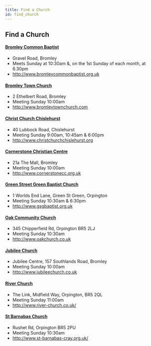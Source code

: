 ```yaml
---
title: Find a Church
id: find_church
---
```


## Find a Church

#### [Bromley Common Baptist](http://www.bromleycommonbaptist.org.uk/)
* Gravel Road, Bromley
* Meets Sunday at 10:30am &, on the 1st Sunday of each month, at 6.30pm
* <http://www.bromleycommonbaptist.org.uk>

#### [Bromley Town Church](http://www.bromleytownchurch.com)
* 2 Ethelbert Road, Bromley
* Meeting Sunday 10:00am
* <http://www.bromleytownchurch.com>

#### [Christ Church Chislehurst](http://www.christchurchchislehurst.org)
* 40 Lubbock Road, Chislehurst
* Meeting Sunday 9:00am, 10:45am & 6:00pm
* <http://www.christchurchchislehurst.org>

#### [Cornerstone Christian Centre](http://www.cornerstonecc.org.uk)
* 21a The Mall, Bromley
* Meeting Sunday 10:00am
* <http://www.cornerstonecc.org.uk>

#### [Green Street Green Baptist Church](http://www.gsgbaptist.org.uk)
* 1 Worlds End Lane, Green St Green, Orpington
* Meeting Sunday 10:30am & 6:30pm
* <http://www.gsgbaptist.org.uk>

#### [Oak Community Church](http://www.oakchurch.co.uk)
* 345 Chipperfield Rd, Orpington BR5 2LJ
* Meeting Sunday 10:30am
* <http://www.oakchurch.co.uk>

#### [Jubilee Church](http://www.jubileechurch.co.uk)
* Jubilee Centre, 157 Southlands Road, Bromley
* Meeting Sunday 10:00am
* <http://www.jubileechurch.co.uk>

#### [River Church](http://www.river-church.co.uk/)
* The Link, Midfield Way, Orpington, BR5 2QL
* Meeting Sunday 11:00am
* <http://www.river-church.co.uk/>
        
#### [St Barnabas Church](http://www.st-barnabas-cray.org.uk/)
* Rushet Rd, Orpington BR5 2PU
* Meeting Sunday 10:30am
* <http://www.st-barnabas-cray.org.uk/>
